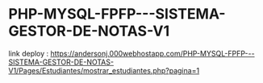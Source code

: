 # PHP-MYSQL-FPFP---SISTEMA-GESTOR-DE-NOTAS-V1

link deploy : https://andersonj.000webhostapp.com/PHP-MYSQL-FPFP---SISTEMA-GESTOR-DE-NOTAS-V1/Pages/Estudiantes/mostrar_estudiantes.php?pagina=1
